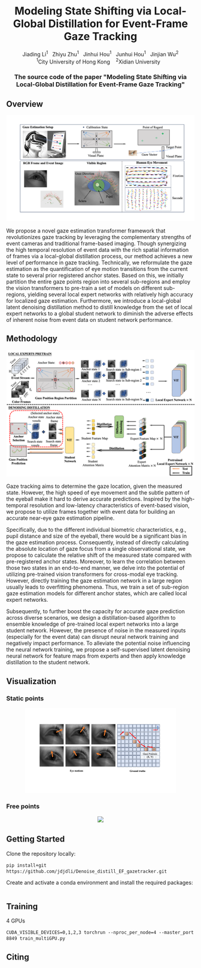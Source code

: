 

<div align="center">
  <h1 align="center"><strong>Modeling State Shifting via Local-Global Distillation for Event-Frame Gaze Tracking</strong></h1>
    <p align="center">
    <a>Jiading Li</a><sup>1</sup>&nbsp;&nbsp;
    <a>Zhiyu Zhu</a><sup>1</sup>&nbsp;&nbsp;
    <a>Jinhui Hou</a><sup>1</sup>&nbsp;&nbsp;
    <a>Junhui Hou</a><sup>1</sup>&nbsp;&nbsp;
    <a>Jinjian Wu</a><sup>2</sup>
    <br>
    <sup>1</sup>City University of Hong Kong&nbsp;&nbsp;&nbsp;
    <sup>2</sup>Xidian University&nbsp;&nbsp;&nbsp;
</div>

<div align="center">
  <h3 align="center">The source code of the paper "Modeling State Shifting via Local-Global Distillation for Event-Frame Gaze Tracking"</h3>
</div>

## Overview

![Overview](asset/overview.png?raw=true)

We propose a novel gaze estimation transformer framework that revolutionizes gaze tracking by leveraging the complementary strengths of event cameras and traditional frame-based imaging. Though synergizing the high temporal resolution of event data with the rich spatial information of frames via a local-global distillation process, our method achieves a new level of performance in gaze tracking. Technically, we reformulate the gaze estimation as the quantification of eye motion transitions from the current state to several prior registered anchor states. Based on this, we initially partition the entire gaze points region into several sub-regions and employ the vision transformers to pre-train a set of models on different sub-regions, yielding several local expert networks with relatively high accuracy for localized gaze estimation. Furthermore, we introduce a local-global latent denoising distillation method to distill knowledge from the set of local expert networks to a global student network to diminish the adverse effects of inherent noise from event data on student network performance. 


## Methodology

![Framework](asset/twostage.png?raw=true)

Gaze tracking aims to determine the gaze location, given the measured state. However, the high speed of eye movement and the subtle pattern of the eyeball make it hard to derive accurate predictions. Inspired by the high-temporal resolution and low-latency characteristics of event-based vision, we propose to utilize frames together with event data for building an accurate near-eye gaze estimation pipeline.

Specifically, due to the different individual biometric characteristics, e.g., pupil distance and size of the eyeball, there would be a significant bias in the gaze estimation process. Consequently, instead of directly calculating the absolute location of gaze focus from a single observational state, we propose to calculate the relative shift of the measured state compared with pre-registered anchor states. Moreover, to learn the correlation between those two states in an end-to-end manner, we delve into the potential of utilizing pre-trained vision transformers for cross-modal eye tracking. However, directly training the gaze estimation network in a large region usually leads to overfitting phenomena. Thus, we train a set of sub-region gaze estimation models for different anchor states, which are called local expert networks. 

Subsequently, to further boost the capacity for accurate gaze prediction across diverse scenarios, we design a distillation-based algorithm to ensemble knowledge of pre-trained local expert networks into a large student network. However, the presence of noise in the measured inputs (especially for the event data) can disrupt neural network training and negatively impact performance. To alleviate the potential noise influencing the neural network training, we propose a self-supervised latent denoising neural network for feature maps from experts and then apply knowledge distillation to the student network. 


## Visualization
### Static points
<div align="center">
  <img src="asset/eye_motion.png" width="80%" higth="80%">
</div>


### Free points
<div align="center">
  <img src="asset/visulization.gif">
</div>


## Getting Started

Clone the repository locally:

```
pip install+git https://github.com/jdjdli/Denoise_distill_EF_gazetracker.git
```

Create and activate a conda environment and install the required packages:

```

```




## Training
4 GPUs
```
CUDA_VISIBLE_DEVICES=0,1,2,3 torchrun --nproc_per_node=4 --master_port 8849 train_multiGPU.py
```


## Citing
```
```

